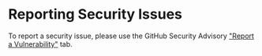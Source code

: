 # Reporting Security Issues

To report a security issue, please use the GitHub Security Advisory ["Report a Vulnerability"](https://github.com/MadsRC/historitor/security/advisories/new) tab.

